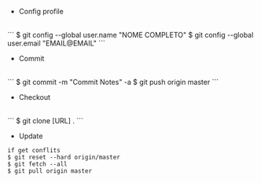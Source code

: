 
- Config profile
<br>
```
$ git config --global user.name "NOME COMPLETO"
$ git config --global user.email "EMAIL@EMAIL"
```

- Commit
<br>
```
$ git commit -m "Commit Notes" -a
$ git push origin master
```

- Checkout
<br>
```
$ git clone [URL] .
```

- Update
```
if get conflits 
$ git reset --hard origin/master
$ git fetch --all
$ git pull origin master
```
